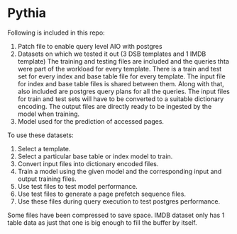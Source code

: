 # Pythia

Following is included in this repo:
1. Patch file to enable query level AIO with postgres
2. Datasets on which we tested it out (3 DSB templates and 1 IMDB template)
  The training and testing files are included and the queries thta were part of the workload for every template. There is a train and test set for every index and base table file for every template. The input file for index and base table files is shared between them. Along with that, also included are postgres query plans for all the queries.
  The input files for train and test sets will have to be converted to a suitable dictionary encoding. The output files are directly ready to be ingested by the model when training. 
3. Model used for the prediction of accessed pages.

To use these datasets:
1. Select a template.
2. Select a particular base table or index model to train.
3. Convert input files into dictionary encoded files.
4. Train a model using the given model and the corresponding input and output training files.
5. Use test files to test model performance.
6. Use test files to generate a page prefetch sequence files.
7. Use these files during query execution to test postgres performance.

Some files have been compressed to save space.
IMDB dataset only has 1 table data as just that one is big enough to fill the buffer by itself.
